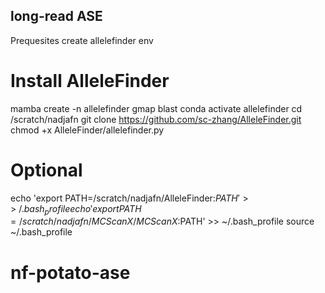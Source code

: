 ## long-read ASE


Prequesites create allelefinder env


# Install AlleleFinder
mamba create -n allelefinder gmap blast
conda activate allelefinder
cd /scratch/nadjafn
git clone https://github.com/sc-zhang/AlleleFinder.git
chmod +x AlleleFinder/allelefinder.py
# Optional
echo 'export PATH=/scratch/nadjafn/AlleleFinder:$PATH' >> ~/.bash_profile
echo 'export PATH=/scratch/nadjafn/MCScanX/MCScanX:$PATH' >> ~/.bash_profile
source ~/.bash_profile

# nf-potato-ase
